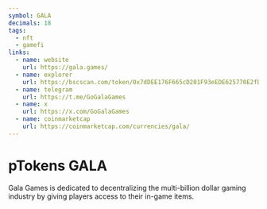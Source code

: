 ```yaml
---
symbol: GALA
decimals: 18
tags:
  - nft
  - gamefi
links:
  - name: website
    url: https://gala.games/
  - name: explorer
    url: https://bscscan.com/token/0x7dDEE176F665cD201F93eEDE625770E2fD911990
  - name: telegram
    url: https://t.me/GoGalaGames
  - name: x
    url: https://x.com/GoGalaGames
  - name: coinmarketcap
    url: https://coinmarketcap.com/currencies/gala/
---
```


# pTokens GALA

Gala Games is dedicated to decentralizing the multi-billion dollar gaming industry by giving players access to their in-game items.
